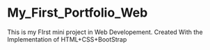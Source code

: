 # My_First_Portfolio_Web
This is my FIrst mini project in Web Developement. Created With the Implementation of HTML+CSS+BootStrap
